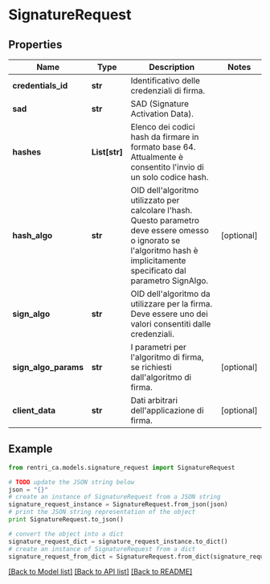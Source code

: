 # SignatureRequest


## Properties
Name | Type | Description | Notes
------------ | ------------- | ------------- | -------------
**credentials_id** | **str** | Identificativo delle credenziali di firma. | 
**sad** | **str** | SAD (Signature Activation Data). | 
**hashes** | **List[str]** | Elenco dei codici hash da firmare in formato base 64. Attualmente è consentito l&#39;invio di un solo codice hash. | 
**hash_algo** | **str** | OID dell&#39;algoritmo utilizzato per calcolare l&#39;hash. Questo parametro deve essere omesso o ignorato se l&#39;algoritmo hash è implicitamente specificato dal parametro SignAlgo. | [optional] 
**sign_algo** | **str** | OID dell&#39;algoritmo da utilizzare per la firma. Deve essere uno dei valori consentiti dalle credenziali. | 
**sign_algo_params** | **str** | I parametri per l&#39;algoritmo di firma, se richiesti dall&#39;algoritmo di firma. | [optional] 
**client_data** | **str** | Dati arbitrari dell&#39;applicazione di firma. | [optional] 

## Example

```python
from rentri_ca.models.signature_request import SignatureRequest

# TODO update the JSON string below
json = "{}"
# create an instance of SignatureRequest from a JSON string
signature_request_instance = SignatureRequest.from_json(json)
# print the JSON string representation of the object
print SignatureRequest.to_json()

# convert the object into a dict
signature_request_dict = signature_request_instance.to_dict()
# create an instance of SignatureRequest from a dict
signature_request_from_dict = SignatureRequest.from_dict(signature_request_dict)
```
[[Back to Model list]](../README.md#documentation-for-models) [[Back to API list]](../README.md#documentation-for-api-endpoints) [[Back to README]](../README.md)


